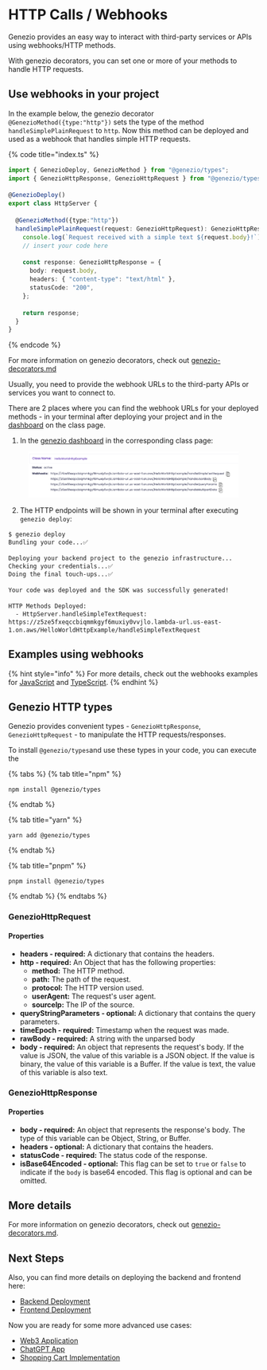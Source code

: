 # HTTP Calls / Webhooks

Genezio provides an easy way to interact with third-party services or APIs using webhooks/HTTP methods.

With genezio decorators, you can set one or more of your methods to handle HTTP requests.

## Use webhooks in your project

In the example below, the genezio decorator `@GenezioMethod({type:"http"})` sets the type of the method `handleSimplePlainRequest` to `http`. Now this method can be deployed and used as a webhook that handles simple HTTP requests.

{% code title="index.ts" %}
```typescript
import { GenezioDeploy, GenezioMethod } from "@genezio/types";
import { GenezioHttpResponse, GenezioHttpRequest } from "@genezio/types";

@GenezioDeploy()
export class HttpServer {

  @GenezioMethod({type:"http"})
  handleSimplePlainRequest(request: GenezioHttpRequest): GenezioHttpResponse{
    console.log(`Request received with a simple text ${request.body}!`)
    // insert your code here

    const response: GenezioHttpResponse = {
      body: request.body,
      headers: { "content-type": "text/html" },
      statusCode: "200",
    };
    
    return response;
  }
}
```
{% endcode %}

For more information on genezio decorators, check out [genezio-decorators.md](../project-structure/genezio-decorators.md "mention")

Usually, you need to provide the webhook URLs to the third-party APIs or services you want to connect to.&#x20;

There are 2 places where you can find the webhook URLs for your deployed methods - in your terminal after deploying your project and in the [dashboard](https://app.genez.io) on the class page.

1. In the [genezio dashboard](https://app.genez.io) in the corresponding class page:

<figure><img src="../.gitbook/assets/image (8).png" alt=""><figcaption></figcaption></figure>

2. The HTTP endpoints will be shown in your terminal after executing `genezio deploy`:

```
$ genezio deploy
Bundling your code...✅

Deploying your backend project to the genezio infrastructure...
Checking your credentials...✅
Doing the final touch-ups...✅

Your code was deployed and the SDK was successfully generated!

HTTP Methods Deployed:
  - HttpServer.handleSimpleTextRequest: https://z5ze5fxeqccbiqmmkgyf6muxiy0vvjlo.lambda-url.us-east-1.on.aws/HelloWorldHttpExample/handleSimpleTextRequest
```

## Examples using webhooks

{% hint style="info" %}
For more details, check out the webhooks examples for [JavaScript](https://github.com/Genez-io/genezio-examples/tree/master/javascript/webhook) and [TypeScript](https://github.com/Genez-io/genezio-examples/tree/master/typescript/webhook).
{% endhint %}

## Genezio HTTP types

Genezio provides convenient types - `GenezioHttpResponse`, `GenezioHttpRequest` -  to manipulate the HTTP requests/responses.

To install `@genezio/types`and use these types in your code,  you can execute the

{% tabs %}
{% tab title="npm" %}
```
npm install @genezio/types
```
{% endtab %}

{% tab title="yarn" %}
```
yarn add @genezio/types
```
{% endtab %}

{% tab title="pnpm" %}
```
pnpm install @genezio/types
```
{% endtab %}
{% endtabs %}

### GenezioHttpRequest

#### Properties

* **headers  - required:** A dictionary that contains the headers.
* **http  - required:** An Object that has the following properties:
  * **method:** The HTTP method.
  * **path:** The path of the request.
  * **protocol:** The HTTP version used.
  * **userAgent:** The request's user agent.
  * **sourceIp:** The IP of the source.
* **queryStringParameters - optional:** A dictionary that contains the query parameters.
* **timeEpoch  - required:** Timestamp when the request was made.
* **rawBody  - required:** A string with the unparsed body
* **body  - required:** An object that represents the request's body. If the value is JSON, the value of this variable is a JSON object. If the value is binary, the value of this variable is a Buffer. If the value is text, the value of this variable is also text.&#x20;

### GenezioHttpResponse

#### Properties

* **body  - required:** An object that represents the response's body. The type of this variable can be Object, String, or Buffer.
* **headers  - optional:** A dictionary that contains the headers.
* **statusCode  - required:** The status code of the response.
* **isBase64Encoded - optional:**  This flag can be set to `true` or `false` to indicate if the `body` is base64 encoded. This flag is optional and can be omitted.&#x20;

## More details

For more information on genezio decorators, check out [genezio-decorators.md](../project-structure/genezio-decorators.md "mention").

## Next Steps

Also, you can find more details on deploying the backend and frontend here:

* [Backend Deployment](backend-deployment.md)
* [Frontend Deployment](frontend-deployment.md)

Now you are ready for some more advanced use cases:

* [Web3 Application](https://genezio.com/blog/create-your-first-web3-app/)
* [ChatGPT App](https://genezio.com/blog/create-your-first-app-using-chatgpt/)
* [Shopping Cart Implementation](https://genezio.com/blog/implement-a-shopping-cart-using-typescript-redis-and-react/)
